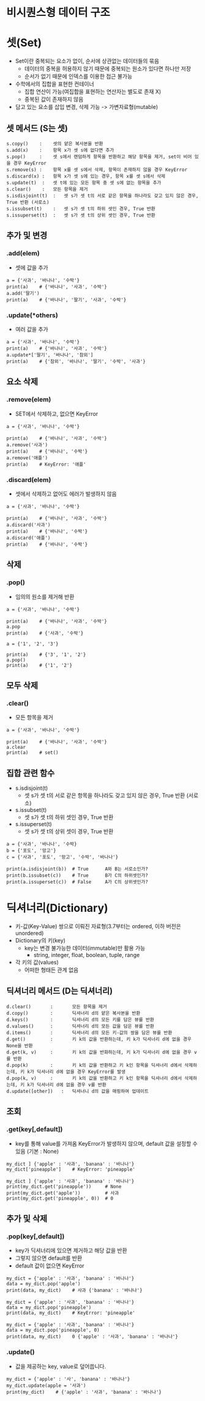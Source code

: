 # 비시퀀스형 데이터 구조

# 셋(Set)
- Set이란 중복되는 요소가 없이, 순서에 상관없는 데이터들의 묶음
    - 데이터의 중복을 허용하지 않기 때문에 중복되는 원소가 있다면 하나만 저장
    - 순서가 없기 때문에 인덱스를 이용한 접근 불가능
- 수학에서의 집합을 표현한 컨테이너
    - 집합 연산이 가능(여집합을 표현하는 연산자는 별도로 존재 X)
    - 중복된 값이 존재하지 않음
- 담고 있는 요소를 삽입 변경, 삭제 가능 -> 가변자료형(mutable)

## 셋 메서드 (S는 셋)
```
s.copy()    :    셋의 얕은 복사본을 반환
s.add(x)    :    항목 x가 셋 s에 없다면 추가
s.pop()     :    셋 s에서 랜덤하게 항목을 반환하고 해당 항목을 제거, set이 비어 있을 경우 KeyError
s.remove(s) :    항목 x를 셋 s에서 삭제, 항목이 존재하지 않을 경우 KeyError
s.discard(x) :   항목 x가 셋 s에 있는 경우, 항목 x를 셋 s에서 삭제 
s.update(t)  :   셋 t에 있는 모든 항목 중 셋 s에 없는 항목을 추가
s.clear()    :   모든 항목을 제거
s.isdisjoint(t)  :   셋 s가 셋 t의 서로 같은 항목을 하나라도 갖고 있지 않은 경우, True 반환 (서로소)
s.issubset(t)    :   셋 s가 셋 t의 하위 셋인 경우, True 반환
s.issuperset(t)  :   셋 s가 셋 t의 상위 셋인 경우, True 반환
```

## 추가 및 변경
### .add(elem)
- 셋에 값을 추가
```
a = {'사과', '바나나', '수박'}
print(a)    # {'바나나', '사과', '수박'}
a.add('딸기')
print(a)    # {'바나나', '딸기', '사과', '수박'}
```

### .update(*others)
- 여러 값을 추가
```
a = {'사과', '바나나', '수박'}
print(a)    # {'바나나', '사과', '수박'}
a.update*['딸기', '바나나', '참외']
print(a)    # {'참외', '바나나', '딸기', '수박', '사과'}
```

## 요소 삭제
### .remove(elem)
- SET에서 삭제하고, 없으면 KeyError
```
a = {'사과', '바나나', '수박'}

print(a)    # {'바나나', '사과', '수박'}
a.remove('사과')
print(a)    # {'바나나', '수박'}
a.remove('애플')
print(a)    # KeyError: '애플'
```

### .discard(elem)
- 셋에서 삭제하고 없어도 에러가 발생하지 않음
```
a = {'사과', '바나나', '수박'}

print(a)    # {'바나나', '사과', '수박'}
a.discard('사과')
print(a)    # {'바나나', '수박'}
a.discard('애플')
print(a)    # {'바나나', '수박'}
```

## 삭제
### .pop()
- 임의의 원소를 제거해 반환
```
a = {'사과', '바나나', '수박'}

print(a)    # {'바나나', '사과', '수박'}
a.pop
print(a)    # {'사과', '수박'}
```
```
a = {'1', '2', '3'}

print(a)    # {'3', '1', '2'}
a.pop()
print(a)    # {'1', '2'}
```

## 모두 삭제
### .clear()
- 모든 항목을 제거
```
a = {'사과', '바나나', '수박'}

print(a)    # {'바나나', '사과', '수박'}
a.clear
print(a)    # set()
```

## 집합 관련 함수
- s.isdisjoint(t)
    - 셋 s가 셋 t의 서로 같은 항목을 하나라도 갖고 있지 않은 경우, True 반환 (서로소)
- s.issubset(t)
    - 셋 s가 셋 t의 하위 셋인 경우, True 반환
- s.issuperset(t)
    - 셋 s가 셋 t의 상위 셋이 경우, True 반환
```
a = {'사과', '바나나', '수박}
b = {'포도', '망고'}
c = {'사과', '포도', '망고', '수박', '바나나'}

print(a.isdisjoint(b))  # True      A와 B는 서로소인가?
print(b.issubset(c))    # True      B가 C의 하위셋인가?
print(a.issuperset(c))  # False     A가 C의 상위셋인가?
```

# 딕셔너리(Dictionary)
- 키-값(Key-Value) 쌍으로 이뤄진 자료형(3.7부터는 ordered, 이하 버전은 unordered)
- Dictionary의 키(key)
    - key는 변경 불가능한 데이터(immutable)만 활용 가능
        - string, integer, float, boolean, tuple, range
- 각 키의 값(values)
    - 어떠한 형태든 관계 없음

## 딕셔너리 메서드 (D는 딕셔너리)
```
d.clear()       :       모든 항목을 제거
d.copy()        :       딕셔너리 d의 얕은 복사본을 반환
d.keys()        :       딕셔너리 d의 모든 키를 담은 뷰를 반환
d.values()      :       딕셔너리 d의 모든 값을 담은 뷰를 반환
d.items()       :       딕셔너리 d의 모든 키-값의 쌍을 담은 뷰를 반환
d.get()         :       키 k의 값을 반환하는데, 키 k가 딕셔너리 d에 없을 경우 None을 반환
d.get(k, v)     :       키 k의 값을 반화하는데, 키 k가 딕셔너리 d에 없을 경우 v를 반환
d.pop(k)        :       키 k의 값을 반환하고 키 k인 항목을 딕셔너리 d에서 삭제하는데, 키 k가 딕셔너리 d에 없을 경우 KeyError를 발생
d.pop(k, v)     :       키 k의 값을 반환하고 키 k인 항목을 딕셔너리 d에서 삭제하는데, 키 k가 딕셔너리 d에 없을 경우 v를 반환
d.update([other])   :   딕셔너니 d의 값을 매핑하여 업데이트
```

## 조회
### .get(key[,default])
- key를 통해 value를 가져옴
KeyError가 발생하지 않으며, default 값을 설정할 수 있음 (기본 : None)
```
my_dict ] {'apple' : '사과', 'banana' : '바나나'}
my_dict['pineapple']    # KeyError: 'pineapple'

my_dict ] {'apple' : '사과', 'banana' : '바나나'}
print(my_dict.get('pineapple'))     # None
print(my_dict.get('apple'))         # 사과
print(my_dict.get('pineapple', 0))  # 0
```

## 추가 및 삭제
### .pop(key[,default])
- key가 딕셔너리에 있으면 제거하고 해당 값을 반환
- 그렇지 않으면 default를 반환
- default 값이 없으면 KeyError
```
my_dict = {'apple' : '사과', 'banana' : '바나나'}
data = my_dict.pop('apple')
print(data, my_dict)    # 사과 {'banana' : '바나나'}
```
```
my_dict = {'apple' : '사과', 'banana' : '바나나'}
data = my_dict.pop('pineapple')
print(data, my_dict)    # KeyError: 'pineapple'

my_dict = {'apple' : '사과', 'banana' : '바나나'}
data = my_dict.pop('pineapple', 0)
print(data, my_dict)    0 {'apple' : '사과', 'banana' : '바나나'}
```

### .update()
- 값을 제공하는 key, value로 덮어씁니다.
```
my_dict = {'apple' : '사', 'banana' : '바나나'}
my_dict.update(apple = '사과')
print(my_dict)    # {'apple' : '사과', 'banana' : '바나나'}